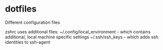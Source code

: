 # dotfiles
Different configuration files

zshrc uses additional files:
~/.config/local_environment - which contains additional, local machine specific settings
~/.ssh/ssh_keys - which adds ssh identities to ssh-agent

